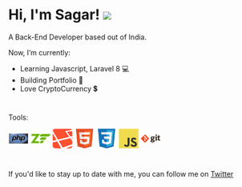 # Hi, I'm Sagar! <img src="https://raw.githubusercontent.com/MartinHeinz/MartinHeinz/master/wave.gif" width="30px">

A Back-End Developer based out of India.

Now, I’m currently: <br>

  * Learning Javascript, Laravel 8 :computer: 
  * Building Portfolio :construction_worker:
  * Love CryptoCurrency :heavy_dollar_sign:

#
Tools:

<img src="https://github.com/devicons/devicon/blob/master/icons/php/php-original.svg" alt="HTML logo" width="40" height="40"> <img src="https://github.com/devicons/devicon/blob/master/icons/zend/zend-plain.svg" alt="HTML logo" width="40" height="40"> <img src="https://github.com/devicons/devicon/blob/master/icons/laravel/laravel-plain.svg" alt="HTML logo" width="40" height="40"> <img src="https://github.com/devicons/devicon/blob/master/icons/html5/html5-original.svg" alt="HTML logo" width="40" height="40"> <img src="https://github.com/devicons/devicon/blob/master/icons/css3/css3-original.svg" alt="HTML logo" width="40" height="40"> <img src="https://github.com/devicons/devicon/blob/master/icons/javascript/javascript-original.svg" alt="HTML logo" width="40" height="40"> <img src="https://github.com/devicons/devicon/blob/master/icons/git/git-original-wordmark.svg" alt="HTML logo" width="40" height="40"> 
#
If you'd like to stay up to date with me, you can follow me on <a href="https://twitter.com/OfficialSagar21">Twitter</a>





<!--
**NedMarafawi/NedMarafawi** is a ✨ _special_ ✨ repository because its `README.md` (this file) appears on your GitHub profile.

[![Twitter Follow](https://img.shields.io/twitter/follow/nedscode?label=Documenting%20my%20journey&style=social)](https://twitter.com/intent/follow?screen_name=nedscode)

![Ned's GitHub stats](https://github-readme-stats.vercel.app/api?username=ndscode&show_icons=true&theme=dark)

<img src="https://github.com/devicons/devicon/blob/master/icons/html5/html5-original.svg" alt="HTML logo" width="40" height="40"> <img src="https://github.com/devicons/devicon/blob/master/icons/css3/css3-original.svg" alt="HTML logo" width="40" height="40">
Here are some ideas to get you started:

- 🔭 I’m currently working on ...
- 🌱 I’m currently learning ...
- 👯 I’m looking to collaborate on ...
- 🤔 I’m looking for help with ...
- 💬 Ask me about ...
- 📫 How to reach me: ...
- 😄 Pronouns: ...
- ⚡ Fun fact: ...
<img class="emoji" alt="memo" height="20" width="20" src="https://github.githubassets.com/images/icons/emoji/unicode/1f4dd.png">
-->
